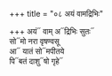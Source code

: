 +++
title = "०८ अयं वामद्रिभिः"

+++
अयं᳓ वाम् अ᳓द्रिभिः सुतः᳓  
सो᳓मो नरा वृषण्वसू  
आ᳓ यातं सो᳓मपीतये  
पि᳓बतं दाशु᳓षो गृहे᳓
